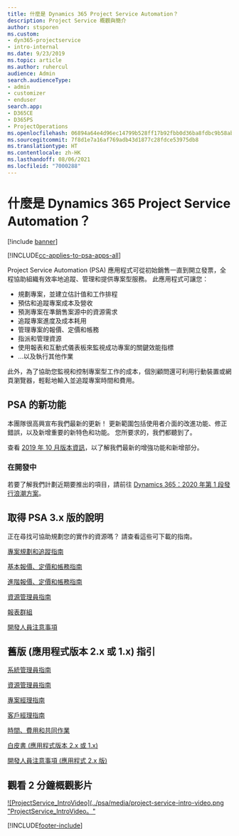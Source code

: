 ```yaml
---
title: 什麼是 Dynamics 365 Project Service Automation？
description: Project Service 概觀與簡介
author: stsporen
ms.custom:
- dyn365-projectservice
- intro-internal
ms.date: 9/23/2019
ms.topic: article
ms.author: ruhercul
audience: Admin
search.audienceType:
- admin
- customizer
- enduser
search.app:
- D365CE
- D365PS
- ProjectOperations
ms.openlocfilehash: 06894a64e4d96ec14799b528ff17b92fbb0d36ba8fdbc9b58abb892563e822b5
ms.sourcegitcommit: 7f8d1e7a16af769adb43d1877c28fdce53975db8
ms.translationtype: HT
ms.contentlocale: zh-HK
ms.lasthandoff: 08/06/2021
ms.locfileid: "7000288"
---
```

# <a name="what-is-dynamics-365-project-service-automation"></a>什麼是 Dynamics 365 Project Service Automation？

[!include [banner](../includes/psa-now-project-operations.md)]

[!INCLUDE[cc-applies-to-psa-apps-all](../includes/cc-applies-to-psa-apps-all.md)]

Project Service Automation (PSA) 應用程式可從初始銷售一直到開立發票，全程協助組織有效率地追蹤、管理和提供專案型服務。 此應用程式可讓您：

- 規劃專案，並建立估計值和工作排程
- 預估和追蹤專案成本及營收
- 預測專案在準銷售案源中的資源需求
- 追蹤專案進度及成本耗用
- 管理專案的報價、定價和帳務
- 指派和管理資源
- 使用報表和互動式儀表板來監視成功專案的關鍵效能指標
- ...以及執行其他作業

此外，為了協助您監視和控制專案型工作的成本，個別顧問還可利用行動裝置或網頁瀏覽器，輕鬆地輸入並追蹤專案時間和費用。

## <a name="whats-new-in-psa"></a>PSA 的新功能
本團隊很高興宣布我們最新的更新！ 更新範圍包括使用者介面的改進功能、修正錯誤，以及新增重要的新特色和功能。 您所要求的，我們都聽到了。

查看 [2019 年 10 月版本資訊](/dynamics365-release-plan/2019wave2/index)，以了解我們最新的增強功能和新增部分。

### <a name="in-development"></a>在開發中
若要了解我們計劃近期要推出的項目，請前往 [Dynamics 365：2020 年第 1 段發行浪潮方案](/dynamics365-release-plan/2020wave1/index)。

## <a name="get-help-with-psa-version-3x"></a>取得 PSA 3.x 版的說明
正在尋找可協助規劃您的實作的資源嗎？ 請查看這些可下載的指南。

 [專案規劃和追蹤指南](../psa/implementation-guides/project-planning-tracking.md)

 [基本報價、定價和帳務指南](../psa/implementation-guides/begin-quoting-pricing-billing.md)

 [進階報價、定價和帳務指南](../psa/implementation-guides/adv-quoting-pricing-billing.md)

 [資源管理員指南](../psa/implementation-guides/resource-management-guide.md)

 [報表群組](../psa/implementation-guides/reporting-guide.md)

 [開發人員注意事項](../psa/developer-guides/overview-dev-notes-v3.x.md)

## <a name="guidance-for-earlier-versions-app-version-2x-or-1x"></a>舊版 (應用程式版本 2.x 或 1.x) 指引
 [系統管理員指南](../psa/admin-guide.md)

 [資源管理員指南](../psa/resource-manager-guide.md)

 [專案經理指南](../psa/project-manager-guide.md)

 [客戶經理指南](../psa/account-manager-guide.md)

 [時間、費用和共同作業](../psa/time-expense-collaboration-guide.md)

 [白皮書 (應用程式版本 2.x 或 1.x)](../psa/white-papers.md)

 [開發人員注意事項 (應用程式 2.x 版)](../psa/developer-guides/add-custom-qoi-forms-v2.x.md)

 ## <a name="watch-a-2-minute-overview-video"></a>觀看 2 分鐘概觀影片
 <a name="heroArea"></a> [![ProjectService_IntroVideo](../psa/media/project-service-intro-video.png "ProjectService_IntroVideo。"](https://go.microsoft.com/fwlink/p/?LinkId=799457)




[!INCLUDE[footer-include](../includes/footer-banner.md)]